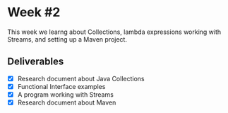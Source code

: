 # Week #2
This week we learng about Collections, lambda expressions working with Streams, and setting up a Maven project. 
## Deliverables
- [x] Research document about Java Collections
- [x] Functional Interface examples
- [x] A program working with Streams
- [x] Research document about Maven
